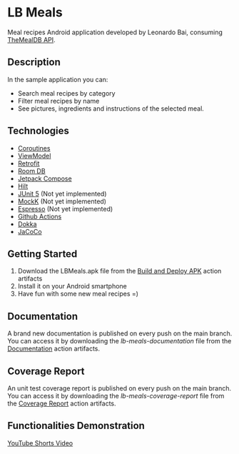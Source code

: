 # LB Meals

Meal recipes Android application developed by Leonardo Bai, consuming [TheMealDB API](https://www.themealdb.com).

## Description

In the sample application you can:
* Search meal recipes by category
* Filter meal recipes by name
* See pictures, ingredients and instructions of the selected meal.

## Technologies

* [Coroutines](https://kotlinlang.org/docs/coroutines-overview.html)
* [ViewModel](https://developer.android.com/reference/androidx/lifecycle/ViewModel)
* [Retrofit](https://square.github.io/retrofit)
* [Room DB](https://developer.android.com/training/data-storage)
* [Jetpack Compose](https://developer.android.com/jetpack/compose/documentation)
* [Hilt](https://developer.android.com/training/dependency-injection/hilt-android)
* [JUnit 5](https://junit.org/junit5/docs/current/user-guide) (Not yet implemented)
* [MockK](https://mockk.io) (Not yet implemented)
* [Espresso](https://developer.android.com/training/testing/espresso) (Not yet implemented)
* [Github Actions](https://docs.github.com/pt/actions/learn-github-actions)
* [Dokka](https://github.com/Kotlin/dokka)
* [JaCoCo](https://www.jacoco.org)

## Getting Started

1. Download the LBMeals.apk file from the [Build and Deploy APK](https://github.com/LeonardoBai12/LBMeals/actions/workflows/build_and_deploy_workflow.yml) action artifacts
2. Install it on your Android smartphone 
3. Have fun with some new meal recipes =)

## Documentation

A brand new documentation is published on every push on the main branch.\
You can access it by downloading the _lb-meals-documentation_ file from the [Documentation](https://github.com/LeonardoBai12/LBMeals/actions/workflows/documentation_workflow.yml) action artifacts.

## Coverage Report

An unit test coverage report is published on every push on the main branch.\
You can access it by downloading the _lb-meals-coverage-report_ file from the [Coverage Report](https://github.com/LeonardoBai12/LBMeals/actions/workflows/coverage_report_worflow.yml) action artifacts.

## Functionalities Demonstration

[YouTube Shorts Video](https://youtube.com/shorts/UrDXk4dbqTw?feature=share)
